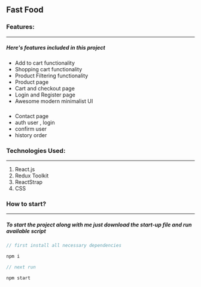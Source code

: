 ## Fast Food

### Features:

---

##### Here's features included in this project

- Add to cart functionality 
- Shopping cart functionality 
- Product Filtering functionality 
- Product page 
- Cart and checkout page  
- Login and Register page 
- Awesome modern minimalist UI


### 
- Contact page
- auth user , login
- confirm user 
- history order


### Technologies Used:

---

1. React.js
2. Redux Toolkit
3. ReactStrap
4. CSS

### How to start?

---

##### To start the project along with me just download the start-up file and run available script

```javascript
// first install all necessary dependencies

npm i

// next run

npm start

```
